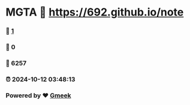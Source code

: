 # MGTA :link: https://692.github.io/note 
### :page_facing_up: [1](https://692.github.io/note/tag.html) 
### :speech_balloon: 0 
### :hibiscus: 6257 
### :alarm_clock: 2024-10-12 03:48:13 
### Powered by :heart: [Gmeek](https://github.com/Meekdai/Gmeek)
